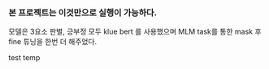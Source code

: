 ### 본 프로젝트는 이것만으로 실행이 가능하다.

모델은 3요소 판별, 긍부정 모두 klue bert 를 사용했으며 
MLM task를 통한 mask 후 fine 튜닝을 한번 더 해주었다.

test temp